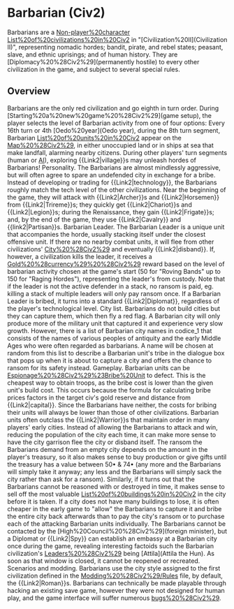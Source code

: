 # Barbarian (Civ2)

Barbarians are a [Non-player%20character](non-playable) [List%20of%20civilizations%20in%20Civ2](civilization) in "[Civilization%20II](Civilization II)", representing nomadic hordes; bandit, pirate, and rebel states; peasant, slave, and ethnic uprisings; and of human history. They are [Diplomacy%20%28Civ2%29](permanently hostile) to every other civilization in the game, and subject to several special rules.
## Overview

Barbarians are the only red civilization and go eighth in turn order.
During [Starting%20a%20new%20game%20%28Civ2%29](game setup), the player selects the level of Barbarian activity from one of four options:
Every 16th turn or 4th [Oedo%20year](Oedo year), during the 8th turn segment, Barbarian [List%20of%20units%20in%20Civ2](units) appear on the [Map%20%28Civ2%29](map), in either unoccupied land or in ships at sea that make landfall, alarming nearby citizens. During other players' turn segments (human or [AI](AI)), exploring {{Link2|village}}s may unleash hordes of Barbarians!
Personality.
The Barbarians are almost mindlessly aggressive, but will often agree to spare an undefended city in exchange for a bribe.
Instead of developing or trading for {{Link2|technology}}, the Barbarians roughly match the tech level of the other civilizations. Near the beginning of the game, they will attack with {{Link2|Archer}}s and {{Link2|Horsemen}} from {{Link2|Trireme}}s; they quickly get {{Link2|Chariot}}s and {{Link2|Legion}}s; during the Renaissance, they gain {{Link2|Frigate}}s; and, by the end of the game, they use {{Link2|Cavalry}} and {{link2|Partisan}}s.
Barbarian Leader.
The Barbarian Leader is a unique unit that accompanies the horde, usually stacking itself under the closest offensive unit. If there are no nearby combat units, it will flee from other civilizations' [City%20%28Civ2%29](cities) and eventually {{Link2|disband}}.
If, however, a civilization kills the leader, it receives a [Gold%20%28currency%29%20%28Civ2%29](gold) reward based on the level of barbarian activity chosen at the game's start (50 for "Roving Bands" up to 150 for "Raging Hordes"), representing the leader's from custody. Note that if the leader is not the active defender in a stack, no ransom is paid, eg. killing a stack of multiple leaders will only pay ransom once.
If a Barbarian Leader is bribed, it turns into a standard {{Link2|Diplomat}}, regardless of the player's technological level.
City list.
Barbarians do not build cities but they can capture them, which then fly a red flag. A Barbarian city will only produce more of the military unit that captured it and experience very slow growth. However, there is a list of Barbarian city names in codice_1 that consists of the names of various peoples of antiquity and the early Middle Ages who were often regarded as barbarians. A name will be chosen at random from this list to describe a Barbarian unit's tribe in the dialogue box that pops up when it is about to capture a city and offers the chance to ransom for its safety instead.
Gameplay.
Barbarian units can be [Espionage%20%28Civ2%29%23Bribe%20Unit](bribed) to defect. This is the cheapest way to obtain troops, as the bribe cost is lower than the given unit's build cost. This occurs because the formula for calculating bribe prices factors in the target civ's gold reserve and distance from {{Link2|capital}}. Since the Barbarians have neither, the costs for bribing their units will always be lower than those of other civilizations.
Barbarian units often outclass the {{Link2|Warrior}}s that maintain order in many players' early cities. Instead of allowing the Barbarians to attack and win, reducing the population of the city each time, it can make more sense to have the city garrison flee the city or disband itself. The ransom the Barbarians demand from an empty city depends on the amount in the player's treasury, so it also makes sense to buy production or give gifts until the treasury has a value between 50• &amp; 74• (any more and the Barbarians will simply take it anyway; any less and the Barbarians will simply sack the city rather than ask for a ransom). Similarly, if it turns out that the Barbarians cannot be reasoned with or destroyed in time, it makes sense to sell off the most valuable [List%20of%20buildings%20in%20Civ2](building) in the city before it is taken. If a city does not have many buildings to lose, it is often cheaper in the early game to "allow" the Barbarians to capture it and bribe the entire city back afterwards than to pay the city's ransom or to purchase each of the attacking Barbarian units individually.
The Barbarians cannot be contacted by the [High%20Council%20%28Civ2%29](foreign minister), but a Diplomat or {{Link2|Spy}} can establish an embassy at a Barbarian city once during the game, revealing interesting factoids such the Barbarian civilization's [Leaders%20%28Civ2%29](leader) being [Attila](Attila the Hun). As soon as that window is closed, it cannot be reopened or recreated.
Scenarios and modding.
Barbarians use the city style assigned to the first civilization defined in the [Modding%20%28Civ2%29/Rules](Rules.txt) file, by default, the {{Link2|Roman}}s.
Barbarians can technically be made playable through hacking an existing save game, however they were not designed for human play, and the game interface will suffer numerous [bugs%20%28Civ2%29](bugs).